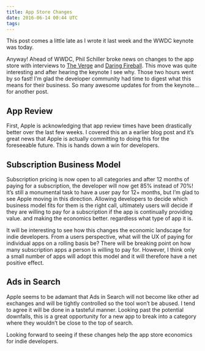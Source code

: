 ```yaml
---
title: App Store Changes
date: 2016-06-14 00:44 UTC
tags:
---
```


This post comes a little late as I wrote it last week and the WWDC keynote was today. 

Anyway! Ahead of WWDC, Phil Schiller broke news on changes to the app store with interviews to [The Verge](http://www.theverge.com/2016/6/8/11880730/apple-app-store-subscription-update-phil-schiller-interview) and [Daring Fireball](http://daringfireball.net/2016/06/the_new_app_store). This move was quite interesting and after hearing the keynote I see why. Those two hours went by so fast! I’m glad the developer community had time to digest what this means for their business. So many awesome updates for from the keynote…for another post. 

## App Review

First, Apple is acknowledging that app review times have been drastically better over the last few weeks. I covered this an a earlier blog post and it’s great news that Apple is actually committing to doing this for the foreseeable future. This is hands down a win for developers. 

## Subscription Business Model

Subscription pricing is now open to all categories and after 12 months of paying for a subscription, the developer will now get 85% instead of 70%! It’s still a monumental task to have a user pay for 12+ months, but I’m glad to see Apple moving in this direction. Allowing developers to decide which business model fits for them is the right call, ultimately users will decide if they are willing to pay for a subscription if the app is continually providing value. and making the economics better.  regardless what type of app it is. 

It will be interesting to see how this changes the economic landscape for indie developers. From a users perspective, what will the UX of paying for individual apps on a rolling basis be? There will be breaking point on how many subscription apps a person is willing to pay for. However, I think only a small number of apps will adopt this model and it will therefore have a net positive effect.  

## Ads in Search

Apple seems to be adamant that Ads in Search will not become like other ad exchanges and will be tightly controlled so the tool won’t be abused. I tend to agree it will be done in a tasteful manner. Looking past the potential downfalls, this is a great opportunity for a new app to break into a category where they wouldn’t be close to the top of search. 

Looking forward to seeing if these changes help the app store economics for indie developers. 